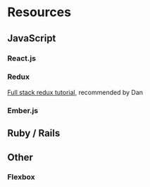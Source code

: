 # Resources

## JavaScript

### React.js

### Redux
[Full stack redux tutorial](http://teropa.info/blog/2015/09/10/full-stack-redux-tutorial.html), recommended by Dan

### Ember.js

## Ruby / Rails

## Other

### Flexbox

